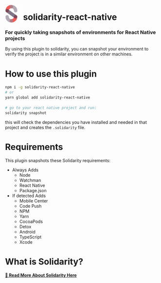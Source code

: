 <a href='https://infinitered.github.io/solidarity/'><img src='https://github.com/infinitered/solidarity/raw/master/_art/plugin.jpg' align='left' height="60"/></a>

# solidarity-react-native
### For quickly taking snapshots of environments for React Native projects
By using this plugin to solidarity, you can snapshot your environment to verify the project is in a similar environment on other machines.

# How to use this plugin

```bash
npm i -g solidarity-react-native
# or
yarn global add solidarity-react-native

# go to your react native project and run:
solidarity snapshot
```

this will check the dependencies you have installed and needed in that project and creates the `.solidarity` file.

# Requirements

This plugin snapshots these Solidarity requirements:
* Always Adds
  * Node
  * Watchman
  * React Native
  * Package.json
* If detected Adds
  * Mobile Center
  * Code Push
  * NPM
  * Yarn
  * CocoaPods
  * Detox
  * Android
  * TypeScript
  * Xcode

# What is Solidarity?
#### [:newspaper: Read More About Solidarity Here](https://github.com/infinitered/solidarity)
